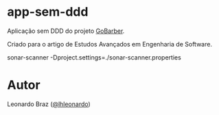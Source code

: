 # app-sem-ddd

Aplicação sem DDD do projeto [GoBarber](https://github.com/lhleonardo/gobarber-api).

Criado para o artigo de Estudos Avançados em Engenharia de Software.

sonar-scanner -Dproject.settings=./sonar-scanner.properties

# Autor

Leonardo Braz ([@lhleonardo](https://github.com/lhleonardo))
